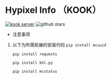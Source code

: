 # Hypixel Info （KOOK）
[![kook server](https://www.kookapp.cn/api/v3/badge/guild?guild_id=5824350863243274&style=3)](https://kaihei.co/JJE0Es)
![github stars](https://img.shields.io/github/stars/lolilin/hypixel-Info-KOOK?style=social)

- 注意事项

 1. 以下为所需拓展的安装代码
    `pip install mcuuid`

    `pip install requests`

    `pip install khl.py`
    
    `pip install mcstatus`


